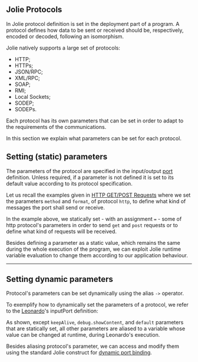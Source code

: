 ## Jolie Protocols

In Jolie protocol definition is set in the deployment part of a program. A protocol defines how data to be sent or received should be, respectively, encoded or decoded, following an isomorphism.

Jolie natively supports a large set of protocols:

- HTTP;
- HTTPs;
- JSON/RPC;
- XML/RPC;
- SOAP;
- RMI;
- Local Sockets;
- SODEP;
- SODEPs.

Each protocol has its own parameters that can be set in order to adapt to the requirements of the communications.

In this section we explain what parameters can be set for each protocol.

## Setting (static) parameters

The parameters of the protocol are specified in the input/output [port](basics/communication_ports) definition. Unless required, if a parameter is not defined it is set to its default value according to its protocol specification.

Let us recall the examples given in [HTTP GET/POST Requests](web_applications/web_get_post) where we set the parameters `method` and `format`, of protocol `http`, to define what kind of messages the port shall send or receive.

<div class="code" src="protocols_1.ol"></div>

In the example above, we statically set - with an assignment `=` - some of http protocol's parameters in order to send `get` and `post` requests or to define what kind of requests will be received.

Besides defining a parameter as a static value, which remains the same during the whole execution of the program, we can exploit Jolie runtime variable evaluation to change them according to our application behaviour.

---

## Setting dynamic parameters

Protocol's parameters can be set dynamically using the alias `->` operator.

To exemplify how to dynamically set the parameters of a protocol, we refer to the [Leonardo](web_applications/leonardo)'s inputPort definition:

<div class="code" src="protocols_2.ol"></div>

As shown, except `keepAlive`, `debug.showContent`, and `default` parameters that are statically set, all other parameters are aliased to a variable whose value can be changed at runtime, during Leonardo's execution.

Besides aliasing protocol's parameter, we can access and modify them using the standard Jolie construct for [dynamic port binding](basics/dynamic_binding).
